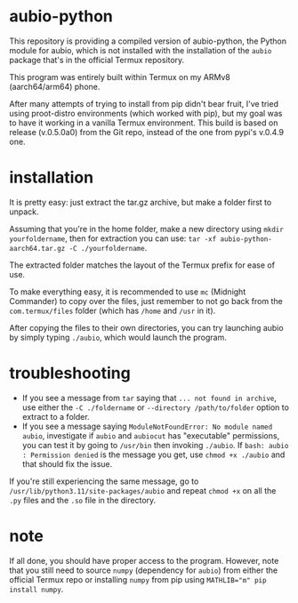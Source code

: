 # aubio-python
This repository is providing a compiled version of aubio-python, the Python module for aubio, which is not installed with the installation of the `aubio` package that's in the official Termux repository.

This program was entirely built within Termux on my ARMv8 (aarch64/arm64) phone. 

After many attempts of trying to install from pip didn't bear fruit, I've tried using proot-distro environments (which worked with pip), 
but my goal was to have it working in a vanilla Termux environment.
This build is based on release (v.0.5.0a0) from the Git repo, instead of the one from pypi's v.0.4.9 one.
# installation
It is pretty easy: just extract the tar.gz archive, but make a folder first to unpack.

Assuming that you're in the home folder, make a new directory using `mkdir yourfoldername`, then for extraction you can use: `tar -xf aubio-python-aarch64.tar.gz -C ./yourfoldername`.

The extracted folder matches the layout of the Termux prefix for ease of use.

To make everything easy, it is recommended to use `mc` (Midnight Commander) to copy over the files, just remember to not go 
back from the `com.termux/files` folder (which has `/home` and `/usr` in it).

After copying the files to their own directories, you can try launching aubio by simply typing `./aubio`, which would launch the program.
# troubleshooting
* If you see a message from `tar` saying that `... not found in archive`, use either the `-C ./foldername` or `--directory /path/to/folder` option to extract to a folder.
* If you see a message saying `ModuleNotFoundError: No module named aubio`, investigate if `aubio` and `aubiocut` has "executable" permissions, 
you can test it by going to `/usr/bin` then invoking `./aubio`. If `bash: aubio : Permission denied` is the message you get, use `chmod +x ./aubio` and that should fix the issue.

If you're still experiencing the same message, go to `/usr/lib/python3.11/site-packages/aubio` and repeat `chmod +x` on all the `.py` files and the `.so` file in the directory.
# note
If all done, you should have proper access to the program. However, note that you still need to source `numpy` (dependency for `aubio`) from either the official Termux repo or
installing `numpy` from pip using `MATHLIB="m" pip install numpy`. 
